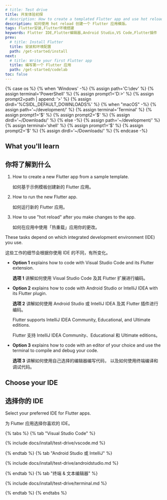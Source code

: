 ```yaml
---
# title: Test drive
title: 开发体验初探
# description: How to create a templated Flutter app and use hot reload.
description: 如何使用 hot reload 创建一个 Flutter 应用模版。
tags: Flutter安装,Flutter环境搭建
keywords: Flutter IDE,Flutter编辑器,Android Studio,VS Code,Flutter插件
prev:
  # title: Install Flutter
  title: 安装和环境配置
  path: /get-started/install
next:
  # title: Write your first Flutter app
  title: 编写第一个 Flutter 应用
  path: /get-started/codelab
toc: false
---
```


{% case os %}
{% when 'Windows' -%}
   {% assign path='C:\dev\' %}
   {% assign terminal='PowerShell' %}
   {% assign prompt1='D:>' %}
   {% assign prompt2=path | append: '>' %}
   {% assign dirdl='%CSIDL_DEFAULT_DOWNLOADS%\' %}
{% when "macOS" -%}
   {% assign path='~/development/' %}
   {% assign terminal='Terminal' %}
   {% assign prompt1='$' %}
   {% assign prompt2='$' %}
   {% assign dirdl='~/Downloads/' %}
{% else -%}
   {% assign path='~/development/' %}
   {% assign terminal='shell' %}
   {% assign prompt1='$' %}
   {% assign prompt2='$' %}
   {% assign dirdl='~/Downloads/' %}
{% endcase -%}

## What you'll learn

## 你将了解到什么

1. How to create a new Flutter app from a sample template.

   如何基于示例模板创建新的 Flutter 应用。

1. How to run the new Flutter app.

   如何运行新的 Flutter 应用。

1. How to use "hot reload" after you make changes to the app.

   如何在应用中使用「热重载」应用你的更改。

These tasks depend on which integrated development environment (IDE) you use.

这些工作的细节会根据你使用 IDE 的不同，有所变化。

* **Option 1** explains how to code with Visual Studio Code and
  its Flutter extension.

  **选项 1** 讲解如何使用 Visual Studio Code 及其 Flutter 扩展进行编码。

* **Option 2** explains how to code with Android Studio or IntelliJ IDEA with
  its Flutter plugin.

  **选项 2** 讲解如何使用 Android Studio 或 IntelliJ IDEA 及其 Flutter 插件进行编码。

  Flutter supports IntelliJ IDEA Community, Educational, and Ultimate editions.

  Flutter 支持 IntelliJ IDEA Community、Educational 和 Ultimate editions。

* **Option 3** explains how to code with an editor of your choice and use
  the terminal to compile and debug your code.

  **选项 3** 讲解如何使用自己选择的编辑器编写代码，
  以及如何使用终端编译和调试代码。

## Choose your IDE

## 选择你的 IDE

Select your preferred IDE for Flutter apps.

为 Flutter 应用选择你喜欢的 IDE。

{% tabs %}
{% tab "Visual Studio Code" %}

{% include docs/install/test-drive/vscode.md %}

{% endtab %}
{% tab "Android Studio 或 IntelliJ" %}

{% include docs/install/test-drive/androidstudio.md %}

{% endtab %}
{% tab "终端 & 文本编辑器" %}

{% include docs/install/test-drive/terminal.md %}

{% endtab %}
{% endtabs %}
